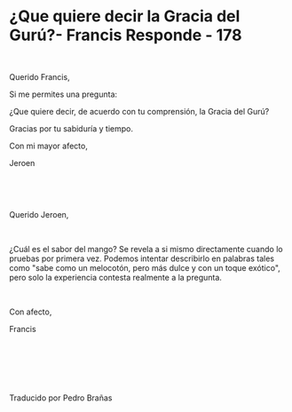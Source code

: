 # ¿Que quiere decir la Gracia del Gurú?- Francis Responde - 178


&nbsp;




Querido Francis,






Si me permites una pregunta:






&iquest;Que quiere decir, de acuerdo con tu comprensi&oacute;n, la Gracia del Gur&uacute;?





Gracias por tu sabidur&iacute;a y tiempo.





Con mi mayor afecto,





Jeroen






&nbsp;







&nbsp;






Querido Jeroen,






&nbsp;






&iquest;Cu&aacute;l es el sabor del mango? Se revela a si mismo directamente cuando lo pruebas por primera vez. Podemos intentar describirlo en palabras tales como &quot;sabe como un melocot&oacute;n, pero m&aacute;s dulce y con un toque ex&oacute;tico&quot;, pero solo la experiencia contesta realmente a la pregunta.






&nbsp;






Con afecto,





Francis






&nbsp;







&nbsp;







&nbsp;






Traducido por Pedro Bra&ntilde;as






